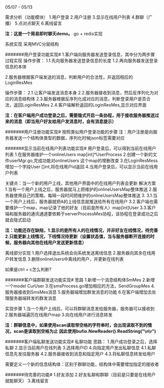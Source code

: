 05/07 - 05/13

需求分析（功能模块）
1.用户登录
2.用户注册
3.显示在线用户列表
4.群聊（广播）
5.点对点聊天
6.离线留言


**注：这是一个简易即时聊天demo。**
go + redis实现

系统实现
采用MVC分层结构



#######用户登录功能实现#
1.客户端向服务器发送登录信息，其中分为两步骤过程实现
操作步骤：
1.1.先向服务器发送登录信息的长度
1.2.再向服务器发送登录信息的本体

2.服务器根据客户端发送的消息，判断用户的合法性，并返回相应的LoginResMes

操作步骤：
2.1.让客户端发送消息本身
2.2.服务器接收到消息，然后反序列化为对应的消息结构体
2.3.服务器根据反序列化成对应的消息，判断登录用户是否合法，返回LoginResMes
2.4.客户端解析返回的LoginResMes,显示对应界面

**注：在客户端用户成功登录之后，需要隐式开启一条协程，用于接收服务器推送过来的消息（即当用户好友给用户发消息时，会有消息提示）**


#######用户注册功能实现#
按照类似用户登录功能的步骤
注：用户注册是向服务器发送一个结构体类型的数据，序列化时候json标签需要对应


#######显示当前在线用户列表功能实现#
用户登录后，可以得到当前在线用户列表
1.在服务器维护一个onlineUsers map[int]*UserProcess
2.创建一个新的文件userMgr.go,完成功能对onlineUsers 这个map的增删改查
3.在LoginResMess 增加一个字段User []int,将在线用户id返回
4.当用户登录后，可以显示当前在线用户列表

关键点：当一个新的用户上线，其他用户界面中的在线用户列表会更新
解决方案
1.当有一个用户上线之后，服务器就马上把维护的onlineUsersMap整体推送
2.服务器使用自己的策略，每隔一段时间把维护的onlineUsersMap整体推送
3.
3.1.当一个用户上线后，服务器就把A的上线信息就推送给所有在线用户
3.2.客户端也需要维护一个map，map记录了他的好友（目前是所有人）map[int]User
3.3.客户端和服务器的通讯通道要依赖于serverProcessMes协程，该协程在登录成功之后就会隐式启动

**注：功能还存在缺陷，1.显示的是所有人的在线情况，并非好友在线情况，待完善
                2.只能更新上线情况，下线情况待更新（设置状态值，当与服务器断开连接的时候，服务器向其他在线用户发送更新信息）**


离线部分实现
1.用户选择退出系统会向系统发送离线信息
2.服务器向其余在线用户转发信息
3.删除onlineUsers中离线的用户，并更新在线列表

如果是ctrl + c怎么判断?

#######客户端群聊发送功能实现#
思路
1.新增一个消息结构体SmMes
2.新增一个model CurUser
3.在smsProcess.go增加相应的方法，SendGroupMes
4.服务器接收到SmsMes消息
5.服务器端增加群发消息的功能
6.在客户端增加去处理服务器端转发的群发消息


实现步骤
1.当一个用户上线后，可以将群聊消息发给服务器，服务器可以接收到
2.服务器端遍历在线用户map
3.向在线用户进行消息转发


**注：群聊信息中，如果使用scan读取带空格的字符串时，会出现读取不到的情况，scan是读取到空格为止**
**因此使用bufio.NewReader().ReadString("\n\r")**


#######客户端私聊发送功能实现#
私聊功能
思路：
1.用户成功登录之后，选择私聊
2.显示当前用户在线列表
3.选择用户ID
4.向指定用户发出私聊信息
  4.1.私聊信息先发往服务器
  4.2.服务器接收到消息和指定用户
  4.3.将私聊信息转发给用户

需要定义一个新的信息结构体：区别于群聊功能，结构体中需要增加指定的接收者


#######待完善的功能#
1.好友添加
2.好友私聊和群聊（目前是只要是在线用户就能聊天）
3.离线留言




















